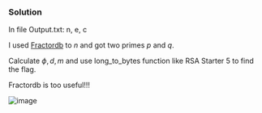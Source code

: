 ### Solution

In file Output.txt: n, e, c

I used [Fractordb](http://factordb.com/index.php?id=1100000002321633343) to $n$ and got two primes $p$ and $q$.

Calculate $\phi, d, m$ and use long_to_bytes function like RSA Starter 5 to find the flag.

Fractordb is too useful!!!

![image](https://user-images.githubusercontent.com/126962960/233800430-c239229e-14aa-4f89-b09f-8996d312d573.png)
